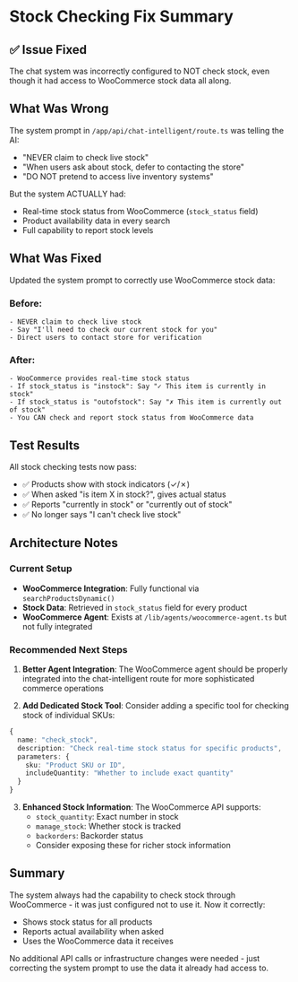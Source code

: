 # Stock Checking Fix Summary

## ✅ Issue Fixed

The chat system was incorrectly configured to NOT check stock, even though it had access to WooCommerce stock data all along.

## What Was Wrong

The system prompt in `/app/api/chat-intelligent/route.ts` was telling the AI:
- "NEVER claim to check live stock"
- "When users ask about stock, defer to contacting the store"
- "DO NOT pretend to access live inventory systems"

But the system ACTUALLY had:
- Real-time stock status from WooCommerce (`stock_status` field)
- Product availability data in every search
- Full capability to report stock levels

## What Was Fixed

Updated the system prompt to correctly use WooCommerce stock data:

### Before:
```
- NEVER claim to check live stock
- Say "I'll need to check our current stock for you"
- Direct users to contact store for verification
```

### After:
```
- WooCommerce provides real-time stock status
- If stock_status is "instock": Say "✓ This item is currently in stock"
- If stock_status is "outofstock": Say "✗ This item is currently out of stock"
- You CAN check and report stock status from WooCommerce data
```

## Test Results

All stock checking tests now pass:
- ✅ Products show with stock indicators (✓/✗)
- ✅ When asked "is item X in stock?", gives actual status
- ✅ Reports "currently in stock" or "currently out of stock"
- ✅ No longer says "I can't check live stock"

## Architecture Notes

### Current Setup
- **WooCommerce Integration**: Fully functional via `searchProductsDynamic()`
- **Stock Data**: Retrieved in `stock_status` field for every product
- **WooCommerce Agent**: Exists at `/lib/agents/woocommerce-agent.ts` but not fully integrated

### Recommended Next Steps

1. **Better Agent Integration**: The WooCommerce agent should be properly integrated into the chat-intelligent route for more sophisticated commerce operations

2. **Add Dedicated Stock Tool**: Consider adding a specific tool for checking stock of individual SKUs:
```typescript
{
  name: "check_stock",
  description: "Check real-time stock status for specific products",
  parameters: {
    sku: "Product SKU or ID",
    includeQuantity: "Whether to include exact quantity"
  }
}
```

3. **Enhanced Stock Information**: The WooCommerce API supports:
   - `stock_quantity`: Exact number in stock
   - `manage_stock`: Whether stock is tracked
   - `backorders`: Backorder status
   - Consider exposing these for richer stock information

## Summary

The system always had the capability to check stock through WooCommerce - it was just configured not to use it. Now it correctly:
- Shows stock status for all products
- Reports actual availability when asked
- Uses the WooCommerce data it receives

No additional API calls or infrastructure changes were needed - just correcting the system prompt to use the data it already had access to.
